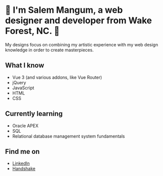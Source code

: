 # 🌳 I'm Salem Mangum, a web designer and developer from Wake Forest, NC. 🌳
My designs focus on combining my artistic experience with my web design knowledge in order to create masterpieces. 

## What I know 
- Vue 3 (and various addons, like Vue Router)
- jQuery
- JavaScript
- HTML
- CSS

## Currently learning
- Oracle APEX
- SQL
- Relational database management system fundamentals

## Find me on
- [LinkedIn](https://www.linkedin.com/in/salem-mangum/)
- [Handshake](https://app.joinhandshake.com/profiles/n2eqn2)

